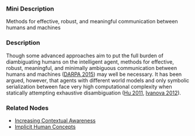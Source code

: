 ### Mini Description

Methods for effective, robust, and meaningful communication between humans and machines

### Description

Though some advanced approaches aim to put the full burden of diambiguating humans on the intelligent agent, methods for effective, robust, meaningful, and minimally ambiguous communication between humans and machines ([DARPA 2015](http://www.darpa.mil/news-events/2015-02-20)) may well be necessary. It has been argued, however, that agents with different world models and only symbolic serialization between face very high computational complexity when statically attempting exhaustive disambiguation ([Hu 2011](https://etd.ohiolink.edu/!etd.send_file?accession=miami1323323230&disposition=inline), [Ivanova 2012](http://www.igi-global.com/article/ontology-alignment-state-art-main/48843)).

### Related Nodes

- [Increasing Contextual Awareness](/Value_Alignment/Validation/Increasing_Contextual_Awareness/Increasing_Contextual_Awareness.md)
- [Implicit Human Concepts](/Value_Alignment/Validation/Increasing_Contextual_Awareness/Concept_Geometry/Implicit_Human_Concepts/Implicit_Human_Concepts.md)
